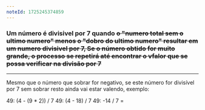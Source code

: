 ```yaml
---
noteId: 1725245374859
---
```

### Um número é **divisivel por 7** quando ~~o "numero total sem o ultimo numero" menos o "dobro do ultimo numero" resultar em um numero divisivel por 7, Se o número obtido for muito grande, o processo se repetirá até encontrar o vfalor que se possa verificar na divisão por 7~~

---

Mesmo que o número que sobrar for negativo, se este número for divisível por 7 sem sobrar resto ainda vai estar valendo, exemplo:

49: (4 - (9 * 2)) / 7
49: (4 - 18) / 7
49: -14 / 7 = 